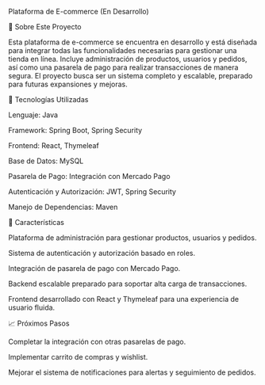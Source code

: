 Plataforma de E-commerce (En Desarrollo)

📄 Sobre Este Proyecto

Esta plataforma de e-commerce se encuentra en desarrollo y está diseñada para integrar todas las funcionalidades necesarias para gestionar una tienda en línea. Incluye administración de productos, usuarios y pedidos, así como una pasarela de pago para realizar transacciones de manera segura. El proyecto busca ser un sistema completo y escalable, preparado para futuras expansiones y mejoras.


🔧 Tecnologías Utilizadas

Lenguaje: Java

Framework: Spring Boot, Spring Security

Frontend: React, Thymeleaf

Base de Datos: MySQL

Pasarela de Pago: Integración con Mercado Pago

Autenticación y Autorización: JWT, Spring Security

Manejo de Dependencias: Maven


🚀 Características

Plataforma de administración para gestionar productos, usuarios y pedidos.

Sistema de autenticación y autorización basado en roles.

Integración de pasarela de pago con Mercado Pago.

Backend escalable preparado para soportar alta carga de transacciones.

Frontend desarrollado con React y Thymeleaf para una experiencia de usuario fluida.


📈 Próximos Pasos

Completar la integración con otras pasarelas de pago.

Implementar carrito de compras y wishlist.

Mejorar el sistema de notificaciones para alertas y seguimiento de pedidos.
